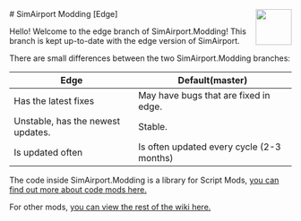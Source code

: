 <img src="https://a.thumbs.redditmedia.com/Q4FeUdwJNJmydWLeXwMZhJKe6Qj75wq2OtPQTU8ZHN4.png" align="right" style="height: 64px"/>
# SimAirport Modding [Edge]

Hello! Welcome to the edge branch of SimAirport.Modding! This branch is kept up-to-date with the edge version of SimAirport.

There are small differences between the two SimAirport.Modding branches:

|Edge|Default(master)   |
|---|---|
| Has the latest fixes  | May have bugs that are fixed in edge.  |
| Unstable, has the newest updates.| Stable.|
| Is updated often | Is often updated every cycle (2-3 months) |

The code inside SimAirport.Modding is a library for Script Mods, [you can find out more about code mods here.](https://github.com/lvgamedev/simairport-modding/wiki/Scripts)

For other mods, [you can view the rest of the wiki here.](https://github.com/lvgamedev/simairport-modding/wiki)

